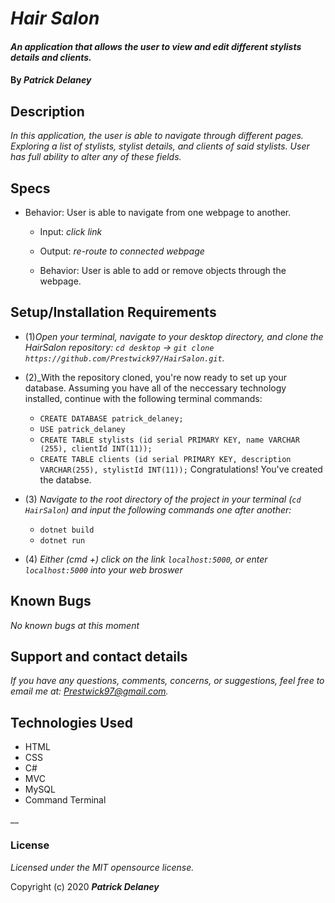 # _Hair Salon_

#### _An application that allows the user to view and edit different stylists details and clients._

#### By _**Patrick Delaney**_

## Description

_In this application, the user is able to navigate through different pages. Exploring a list of stylists, stylist details, and clients of said stylists. User has full ability to alter any of these fields._

## Specs

* Behavior: User is able to navigate from one webpage to another.
	* Input: *click link*
	* Output: *re-route to connected webpage*

	* Behavior: User is able to add or remove objects through the webpage.

## Setup/Installation Requirements

* (1)_Open your terminal, navigate to your desktop directory, and clone the HairSalon repository: `cd desktop` -> `git clone https://github.com/Prestwick97/HairSalon.git`._
* (2)_With the repository cloned, you're now ready to set up your database. Assuming you have all of the neccessary technology installed, continue with the following terminal commands:
	* `CREATE DATABASE patrick_delaney;`
	* `USE patrick_delaney`
	* `CREATE TABLE stylists (id serial PRIMARY KEY, name VARCHAR (255), clientId INT(11));`
	* `CREATE TABLE clients (id serial PRIMARY KEY, description VARCHAR(255), stylistId INT(11));`
Congratulations! You've created the databse.

* (3) _Navigate to the root directory of the project in your terminal (`cd HairSalon`) and input the following commands one after another:_
	* `dotnet build` 
	* `dotnet run`

* (4) _Either (cmd +) click on the link `localhost:5000`, or enter `localhost:5000` into your web broswer_

## Known Bugs

_No known bugs at this moment_

## Support and contact details

_If you have any questions, comments, concerns, or suggestions, feel free to email me at: Prestwick97@gmail.com._

## Technologies Used

* HTML
* CSS
* C#
* MVC
* MySQL
* Command Terminal

__

### License

*Licensed under the MIT opensource license.*

Copyright (c) 2020 **_Patrick Delaney_**
